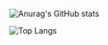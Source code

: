 <!-- Profile README with Dark Backgrouund -->

<!-- GitHub Stats Section -->
![Anurag's GitHub stats](https://github-readme-stats.vercel.app/api?username=daku720&show_icons=true&theme=dark&cache_seconds=1800)

![Top Langs](https://github-readme-stats.vercel.app/api/top-langs/?username=daku720&layout=compact&theme=dark&cache_seconds=1800)
